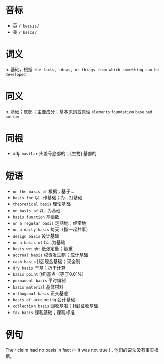 # 音标

- 英 `/'beɪsɪs/`
- 美 `/'besɪs/`

# 词义

n. 基础，根据
`the facts, ideas, or things from which something can be developed`

# 同义

n. 基础；底部；主要成分；基本原则或原理
`elements` `foundation` `base` `bed` `bottom`

# 同根

- adj. `basilar` 头盖骨底部的；[生物] 基部的

# 短语

- `on the basis of` 根据；基于…
- `basis for` 以…作基础；为…打基础
- `theoretical basis` 理论基础
- `on basis of` 以…为基础
- `basis function` 基函数
- `on a regular basis` 定期地；经常地
- `on a daily basis` 每天（指一起共事）
- `design basis` 设计基础
- `on a basis of` 以…为基础
- `basis weight` 纸张定量；基重
- `accrual basis` 权责发生制；应计基础
- `cash basis` [经]现金基础；现金制
- `dry basis` 干基；折干计算
- `basis point` [经]基点（等于0.01%）
- `permanent basis` 平时编制
- `basis material` 基体材料
- `orthogonal basis` 正交基底
- `basis of accounting` 会计基础
- `collection basis` 回收基准；[经]征收基础
- `tax basis` 课税基础；课税标准

# 例句

Their claim had no basis in fact (=  it was not true  ) .
他们的说法没有事实根据。


